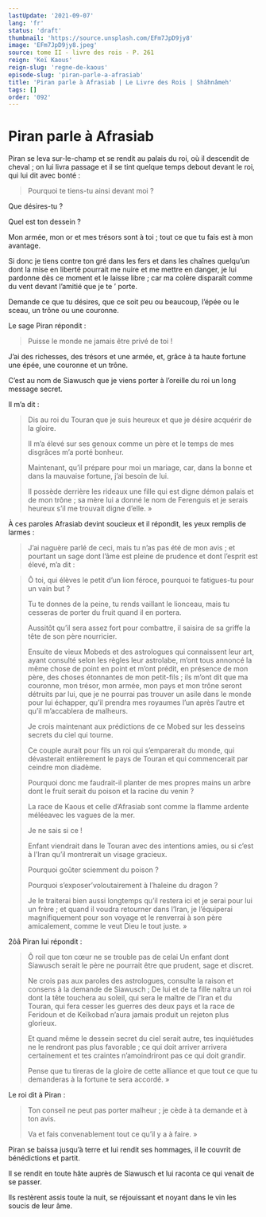 ```yaml
---
lastUpdate: '2021-09-07'
lang: 'fr'
status: 'draft'
thumbnail: 'https://source.unsplash.com/EFm7JpD9jy8'
image: 'EFm7JpD9jy8.jpeg'
source: tome II - livre des rois - P. 261
reign: 'Keï Kaous'
reign-slug: 'regne-de-kaous'
episode-slug: 'piran-parle-a-afrasiab'
title: 'Piran parle à Afrasiab | Le Livre des Rois | Shâhnâmeh'
tags: []
order: '092'
---
```


<!-- LTeX: language=fr -->

# Piran parle à Afrasiab

Piran se leva sur-le-champ et se rendit au palais du roi, où il descendit de cheval ; on lui livra passage et il se tint quelque temps debout devant le roi, qui lui dit avec bonté :

> Pourquoi te tiens-tu ainsi devant moi ?

Que désires-tu ?

Quel est ton dessein ?

Mon armée, mon or et mes trésors sont à toi ; tout ce que tu fais est à mon avantage.

Si donc je tiens contre ton gré dans les fers et dans les chaînes quelqu’un dont la mise en liberté pourrait me nuire et me mettre en danger, je lui pardonne dès ce moment et le laisse libre ; car ma colère disparaît comme du vent devant l’amitié que je te
’ porte.

Demande ce que tu désires, que ce soit peu ou beaucoup, l’épée ou le sceau, un trône ou une couronne.

Le sage Piran répondit :

> Puisse le monde ne jamais être privé de toi !

J’ai des richesses, des trésors et une armée, et, grâce à ta haute fortune une épée, une couronne et un trône.

C’est au nom de Siawusch que je viens porter à l’oreille du roi un long message secret.

Il m’a dit :

> Dis au roi du Touran que je suis heureux et que je désire acquérir de la gloire.
>
> Il m’a élevé sur ses genoux comme un père et le temps de mes disgrâces m’a porté bonheur.
>
> Maintenant, qu’il prépare pour moi un mariage, car, dans la bonne et dans la mauvaise fortune, j’ai besoin de lui.
>
> Il possède derrière les rideaux une fille qui est digne démon palais et de mon trône ; sa mère lui a donné le nom de Ferenguis et je serais heureux s’il me trouvait digne d’elle. »

À ces paroles Afrasiab devint soucieux et il répondit, les yeux remplis de larmes :

> J’ai naguère parlé de ceci, mais tu n’as pas été de mon avis ; et pourtant un sage dont l’âme est pleine de prudence et dont l’esprit est élevé, m’a dit :

> Ô toi, qui élèves le petit d’un lion féroce, pourquoi te fatigues-tu pour un vain but ?
>
> Tu te donnes de la peine, tu rends vaillant le lionceau, mais tu cesseras de porter du fruit quand il en portera.
>
> Aussitôt qu’il sera assez fort pour combattre, il saisira de sa griffe la tête de son père nourricier.
>
> Ensuite de vieux Mobeds et des astrologues qui connaissent leur art, ayant consulté selon les règles leur astrolabe, m’ont tous annoncé la même chose de point en point et m’ont prédit, en présence de mon père, des choses étonnantes de mon petit-fils ; ils m’ont dit que ma couronne, mon trésor, mon armée, mon pays et mon trône seront détruits par lui, que je ne pourrai pas trouver un asile dans le monde pour lui échapper, qu’il prendra mes royaumes l’un après l’autre et qu’il m’accablera de malheurs.
>
> Je crois maintenant aux prédictions de ce Mobed sur les desseins secrets du ciel qui tourne.
>
> Ce couple aurait pour fils un roi qui s’emparerait du monde, qui dévasterait entièrement le pays de Touran et qui commencerait par ceindre mon diadème.
>
> Pourquoi donc me faudrait-il planter de mes propres mains un arbre dont le fruit serait du poison et la racine du venin ?
>
> La race de Kaous et celle d’Afrasiab sont comme la flamme ardente méléeavec les vagues de la mer.
>
> Je ne sais si ce !
>
> Enfant viendrait dans le Touran avec des intentions amies, ou si c’est à l’Iran qu’il montrerait un visage gracieux.
>
> Pourquoi goûter sciemment du poison ?
>
> Pourquoi s’exposer’voloutairement à l’haleine du dragon ?
>
> Je le traiterai bien aussi longtemps qu’il restera ici et je serai pour lui un frère ; et quand il voudra retourner dans l’Iran, je l’équiperai magnifiquement pour son voyage et le renverrai à son père amicalement, comme le veut Dieu le tout juste. »

2ôâ
Piran lui répondit :

> Ô roil que ton cœur ne se trouble pas de celai Un enfant dont Siawusch serait le père ne pourrait être que prudent, sage et discret.
>
> Ne crois pas aux paroles des astrologues, consulte la raison et consens à la demande de Siawusch ; De lui et de ta fille naîtra un roi dont la tête touchera au soleil, qui sera le maître de l’Iran et du Touran, qui fera cesser les guerres des deux pays et la race de Feridoun et de Keïkobad n’aura jamais produit un rejeton plus glorieux.
>
> Et quand même le dessein secret du ciel serait autre, tes inquiétudes ne le rendront pas plus favorable ; ce qui doit arriver arrivera certainement et tes craintes n’amoindriront pas ce qui doit grandir.
>
> Pense que tu tireras de la gloire de cette alliance et que tout ce que tu demanderas à la fortune te sera accordé. »

Le roi dit à Piran :

> Ton conseil ne peut pas porter malheur ; je cède à ta demande et à ton avis.
>
> Va et fais convenablement tout ce qu’il y a à faire. »

Piran se baissa jusqu’à terre et lui rendit ses hommages, il le couvrit de bénédictions et partit.

Il se rendit en toute hâte auprès de Siawusch et lui raconta ce qui venait de se passer.

Ils restèrent assis toute la nuit, se réjouissant et noyant dans le vin les soucis de leur âme.
